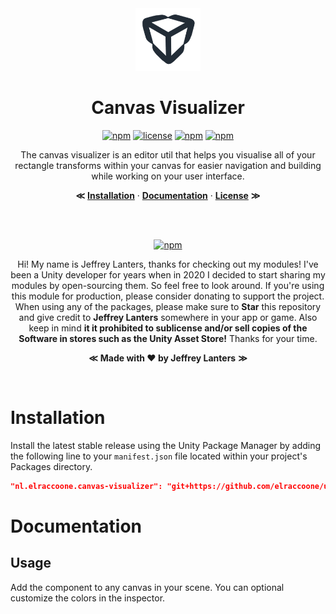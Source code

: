 <div align="center">

<img src="https://raw.githubusercontent.com/elraccoone/unity-canvas-visualizer/master/.github/WIKI/logo.jpg" height="100px">

</br>

# Canvas Visualizer

[![npm](https://img.shields.io/badge/upm-1.4.0-232c37.svg?style=for-the-badge)]()
[![license](https://img.shields.io/badge/license-Custom-%23ecc531.svg?style=for-the-badge)](./LICENSE.md)
[![npm](https://img.shields.io/github/stars/elraccoone/unity-canvas-visualizer.svg?style=for-the-badge)]()
[![npm](https://img.shields.io/badge/build-passing-brightgreen.svg?style=for-the-badge)]()

The canvas visualizer is an editor util that helps you visualise all of your rectangle transforms within your canvas for easier navigation and building while working on your user interface.

**&Lt;**
[**Installation**](#installation) &middot;
[**Documentation**](#documentation) &middot;
[**License**](./LICENSE.md)
**&Gt;**

</br></br>

[![npm](https://img.shields.io/badge/sponsor_the_project-donate-E12C9A.svg?style=for-the-badge)](https://paypal.me/jeffreylanters)

Hi! My name is Jeffrey Lanters, thanks for checking out my modules! I've been a Unity developer for years when in 2020 I decided to start sharing my modules by open-sourcing them. So feel free to look around. If you're using this module for production, please consider donating to support the project. When using any of the packages, please make sure to **Star** this repository and give credit to **Jeffrey Lanters** somewhere in your app or game. Also keep in mind **it it prohibited to sublicense and/or sell copies of the Software in stores such as the Unity Asset Store!** Thanks for your time.

**&Lt;**
**Made with &hearts; by Jeffrey Lanters**
**&Gt;**

</br>

</div>

# Installation

Install the latest stable release using the Unity Package Manager by adding the following line to your `manifest.json` file located within your project's Packages directory.

```json
"nl.elraccoone.canvas-visualizer": "git+https://github.com/elraccoone/unity-canvas-visualizer"
```

# Documentation

## Usage

Add the component to any canvas in your scene. You can optional customize the colors in the inspector.
